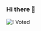 ### Hi there 👋
![I Voted](https://user-images.githubusercontent.com/3104489/97828882-616ae680-1c96-11eb-8110-4f39349b4033.gif)
<!--
**AntonMcClure/AntonMcClure** is a ✨ _special_ ✨ repository because its `README.md` (this file) appears on your GitHub profile.

Here are some ideas to get you started:

- 🔭 I’m currently working on ...
- 🌱 I’m currently learning ...
- 👯 I’m looking to collaborate on ...
- 🤔 I’m looking for help with ...
- 💬 Ask me about ...
- 📫 How to reach me: ...
- 😄 Pronouns: ...
- ⚡ Fun fact: ...
-->
